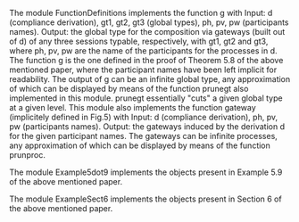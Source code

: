 The module FunctionDefinitions implements the function g with 
Input: d (compliance derivation), gt1, gt2, gt3 (global types), ph, pv, pw (participants names). 
Output: the global type for the composition via gateways (built out of d) of any three sessions typable, respectively, with gt1, gt2 and gt3, where ph, pv, pw are the name of the participants for the processes in d. 
The function g is the one defined in the proof of Theorem 5.8 of the above mentioned paper, where the participant names have been left implicit for readability. 
The output of g can be an infinite global type, any approximation of which can be displayed by means of the function prunegt also implemented in this module. prunegt essentially "cuts" a given global type at a given level. 
This module also implements the function gateway (implicitely defined in Fig.5) with 
Input: d (compliance derivation), ph, pv, pw (participants names). 
Output: the gateways induced by the derivation d for the given participant names. 
The gateways can be infinite processes, any approximation of which can be displayed by means of the function prunproc.

The module Example5dot9 implements the objects present in Example 5.9 of the above mentioned paper.

The module ExampleSect6 implements the objects present in Section 6 of the above mentioned paper.


